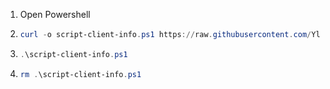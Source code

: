 1. Open Powershell
2. 
    ```powershell
    curl -o script-client-info.ps1 https://raw.githubusercontent.com/YlloNieR/get-client-info/refs/heads/main/script-client-info.ps1
    ```

3. 
    ```powershell
    .\script-client-info.ps1
    ```

4. 
    ```powershell
    rm .\script-client-info.ps1
    ```